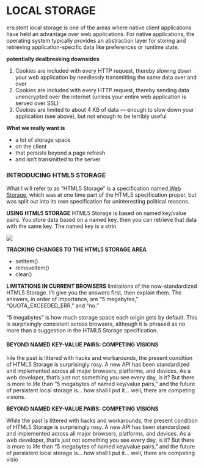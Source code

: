 # LOCAL STORAGE
ersistent local storage is one of the areas where native client applications have held an advantage over web applications. For native applications, the operating system typically provides an abstraction layer for storing and retrieving application-specific data like preferences or runtime state.

**potentially dealbreaking downsides**
1.  Cookies are included with every HTTP request, thereby slowing down your web application by needlessly  transmitting the same data over and over
2. Cookies are included with every HTTP request, thereby sending data unencrypted over the internet (unless your entire web application is served over SSL)
3. Cookies are limited to about 4 KB of data — enough to slow down your application (see above), but not enough to be terribly useful

**What we really want is**
- a lot of storage space
- on the client
- that persists beyond a page refresh
- and isn’t transmitted to the server

### INTRODUCING HTML5 STORAGE
What I will refer to as “HTML5 Storage” is a specification named[ Web Storage](https://html.spec.whatwg.org/multipage/webstorage.html), which was at one time part of the HTML5 specification proper, but was split out into its own specification for uninteresting political reasons.

**USING HTML5 STORAGE**
HTML5 Storage is based on named key/value pairs. You store data based on a named key, then you can retrieve that data with the same key. The named key is a strin

![](https://i2.wp.com/programmingwithmosh.com/wp-content/uploads/2018/12/localstorage3.gif?fit=600%2C299&ssl=1)

**TRACKING CHANGES TO THE HTML5 STORAGE AREA**
-  setItem()
- removeItem()
-  clear()

**LIMITATIONS IN CURRENT BROWSERS**
 limitations of the now-standardized HTML5 Storage. I’ll give you the answers first, then explain them. The answers, in order of importance, are “5 megabytes,” “QUOTA_EXCEEDED_ERR,” and “no.”

“5 megabytes” is how much storage space each origin gets by default. This is surprisingly consistent across browsers, although it is phrased as no more than a suggestion in the HTML5 Storage specification. 

#### BEYOND NAMED KEY-VALUE PAIRS: COMPETING VISIONS
hile the past is littered with hacks and workarounds, the present condition of HTML5 Storage is surprisingly rosy. A new API has been standardized and implemented across all major browsers, platforms, and devices. As a web developer, that’s just not something you see every day, is it? But there is more to life than “5 megabytes of named key/value pairs,” and the future of persistent local storage is… how shall I put it… well, there are competing visions.

**BEYOND NAMED KEY-VALUE PAIRS: COMPETING VISIONS**

While the past is littered with hacks and workarounds, the present condition of HTML5 Storage is surprisingly rosy. A new API has been standardized and implemented across all major browsers, platforms, and devices. As a web developer, that’s just not something you see every day, is it? But there is more to life than “5 megabytes of named key/value pairs,” and the future of persistent local storage is… how shall I put it… well, there are competing visio
